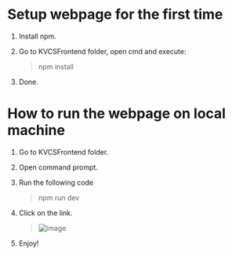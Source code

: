 # Setup webpage for the first time
1. Install npm.
2. Go to KVCSFrontend folder, open cmd and execute:

   > npm install
3. Done.


# How to run the webpage on local machine
1. Go to KVCSFrontend folder.
2. Open command prompt.
3. Run the following code
   
   > npm run dev
5. Click on the link.
   
   > ![image](https://github.com/user-attachments/assets/8c2fda41-6ed3-4df8-aea3-26a86b4d69d4)
7. Enjoy!
